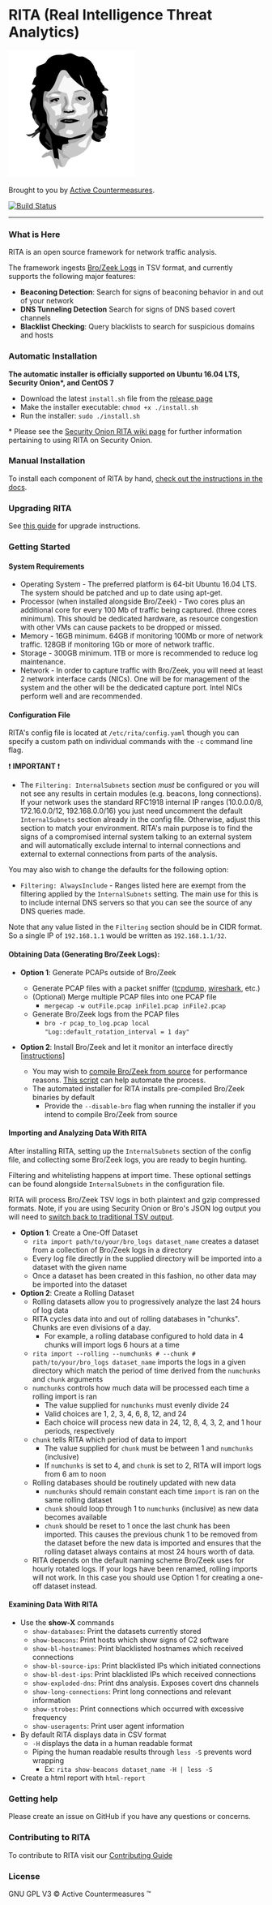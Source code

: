 # RITA (Real Intelligence Threat Analytics)

[![RITA Logo](rita-logo.png)](https://www.activecountermeasures.com/free-tools/rita/)

Brought to you by [Active Countermeasures](https://www.activecountermeasures.com/).

[![Build Status](https://travis-ci.org/activecm/rita.svg?branch=master)](https://travis-ci.org/activecm/rita)

---
### What is Here

RITA is an open source framework for network traffic analysis.

The framework ingests [Bro/Zeek Logs](https://www.zeek.org/) in TSV format, and currently supports the following major features:
 - **Beaconing Detection**: Search for signs of beaconing behavior in and out of your network
 - **DNS Tunneling Detection** Search for signs of DNS based covert channels
 - **Blacklist Checking**: Query blacklists to search for suspicious domains and hosts

### Automatic Installation
**The automatic installer is officially supported on Ubuntu 16.04 LTS, Security Onion\*, and CentOS 7**

* Download the latest `install.sh` file from the [release page](https://github.com/activecm/rita/releases/latest)
* Make the installer executable: `chmod +x ./install.sh`
* Run the installer: `sudo ./install.sh`

\* Please see the [Security Onion RITA wiki page](https://github.com/Security-Onion-Solutions/security-onion/wiki/RITA) for further information pertaining to using RITA on Security Onion.

### Manual Installation
To install each component of RITA by hand, [check out the instructions in the docs](docs/Manual%20Installation.md).

### Upgrading RITA
See [this guide](docs/Upgrading.md) for upgrade instructions.

### Getting Started

#### System Requirements
* Operating System - The preferred platform is 64-bit Ubuntu 16.04 LTS. The system should be patched and up to date using apt-get.
* Processor (when installed alongside Bro/Zeek) - Two cores plus an additional core for every 100 Mb of traffic being captured. (three cores minimum). This should be dedicated hardware, as resource congestion with other VMs can cause packets to be dropped or missed.
* Memory - 16GB minimum. 64GB if monitoring 100Mb or more of network traffic. 128GB if monitoring 1Gb or more of network traffic.
* Storage - 300GB minimum. 1TB or more is recommended to reduce log maintenance.
* Network - In order to capture traffic with Bro/Zeek, you will need at least 2 network interface cards (NICs). One will be for management of the system and the other will be the dedicated capture port. Intel NICs perform well and are recommended.

#### Configuration File
RITA's config file is located at `/etc/rita/config.yaml` though you can specify a custom path on individual commands with the `-c` command line flag.

:exclamation: **IMPORTANT** :exclamation:
* The `Filtering: InternalSubnets` section *must* be configured or you will not see any results in certain modules (e.g. beacons, long connections). If your network uses the standard RFC1918 internal IP ranges (10.0.0.0/8, 172.16.0.0/12, 192.168.0.0/16) you just need uncomment the default `InternalSubnets` section already in the config file. Otherwise, adjust this section to match your environment. RITA's main purpose is to find the signs of a compromised internal system talking to an external system and will automatically exclude internal to internal connections and external to external connections from parts of the analysis.

You may also wish to change the defaults for the following option:
* `Filtering: AlwaysInclude` - Ranges listed here are exempt from the filtering applied by the `InternalSubnets` setting. The main use for this is to include internal DNS servers so that you can see the source of any DNS queries made.

Note that any value listed in the `Filtering` section should be in CIDR format. So a single IP of `192.168.1.1` would be written as `192.168.1.1/32`.

#### Obtaining Data (Generating Bro/Zeek Logs):
  * **Option 1**: Generate PCAPs outside of Bro/Zeek
    * Generate PCAP files with a packet sniffer ([tcpdump](http://www.tcpdump.org/), [wireshark](https://www.wireshark.org/), etc.)
    * (Optional) Merge multiple PCAP files into one PCAP file
      * `mergecap -w outFile.pcap inFile1.pcap inFile2.pcap`
    * Generate Bro/Zeek logs from the PCAP files
      * ```bro -r pcap_to_log.pcap local "Log::default_rotation_interval = 1 day"```

  * **Option 2**: Install Bro/Zeek and let it monitor an interface directly [[instructions](https://www.zeek.org/sphinx/quickstart/)]
      * You may wish to [compile Bro/Zeek from source](https://www.zeek.org/sphinx/install/install.html) for performance reasons. [This script](https://github.com/activecm/bro-install) can help automate the process.
      * The automated installer for RITA installs pre-compiled Bro/Zeek binaries by default
        * Provide the `--disable-bro` flag when running the installer if you intend to compile Bro/Zeek from source

#### Importing and Analyzing Data With RITA
  After installing RITA, setting up the `InternalSubnets` section of the config file, and collecting some Bro/Zeek logs, you are ready to begin hunting.

  Filtering and whitelisting happens at import time. These optional settings can be found alongside `InternalSubnets` in the configuration file.

  RITA will process Bro/Zeek TSV logs in both plaintext and gzip compressed formats. Note, if you are using Security Onion or Bro's JSON log output you will need to [switch back to traditional TSV output](https://securityonion.readthedocs.io/en/latest/bro.html#tsv).

  * **Option 1**: Create a One-Off Dataset
      * `rita import path/to/your/bro_logs dataset_name` creates a dataset from a collection of Bro/Zeek logs in a directory
      * Every log file directly in the supplied directory will be imported into a dataset with the given name
      * Once a dataset has been created in this fashion, no other data may be imported into the dataset
  * **Option 2**: Create a Rolling Dataset
      * Rolling datasets allow you to progressively analyze the last 24 hours of log data
      * RITA cycles data into and out of rolling databases in "chunks". Chunks are even divisions of a day.
          * For example, a rolling database configured to hold data in 4 chunks will import logs 6 hours at a time
      * `rita import --rolling --numchunks # --chunk # path/to/your/bro_logs dataset_name` imports the logs in a given directory which match the period of time derived from the `numchunks` and `chunk` arguments
      * `numchunks` controls how much data will be processed each time a rolling import is ran
          * The value supplied for `numchunks` must evenly divide 24
          * Valid choices are 1, 2, 3, 4, 6, 8, 12, and 24
          * Each choice will process new data in 24, 12, 8, 4, 3, 2, and 1 hour periods, respectively
      * `chunk` tells RITA which period of data to import
          * The value supplied for `chunk` must be between 1 and `numchunks` (inclusive)
          * If `numchunks` is set to 4, and `chunk` is set to 2, RITA will import logs from 6 am to noon
      * Rolling databases should be routinely updated with new data
          * `numchunks` should remain constant each time `import` is ran on the same rolling dataset
          * `chunk` should loop through 1 to `numchunks` (inclusive) as new data becomes available
          * `chunk` should be reset to 1 once the last chunk has been imported. This causes the previous chunk 1 to be removed from the dataset before the new data is imported and ensures that the rolling dataset always contains at most 24 hours worth of data.
      * RITA depends on the default naming scheme Bro/Zeek uses for hourly rotated logs. If your logs have been renamed, rolling imports will not work. In this case you should use Option 1 for creating a one-off dataset instead.

#### Examining Data With RITA
  * Use the **show-X** commands
      * `show-databases`: Print the datasets currently stored
      * `show-beacons`: Print hosts which show signs of C2 software
      * `show-bl-hostnames`: Print blacklisted hostnames which received connections
      * `show-bl-source-ips`: Print blacklisted IPs which initiated connections
      * `show-bl-dest-ips`: Print blacklisted IPs which received connections
      * `show-exploded-dns`:  Print dns analysis. Exposes covert dns channels
      * `show-long-connections`: Print long connections and relevant information
      * `show-strobes`: Print connections which occurred with excessive frequency
      * `show-useragents`: Print user agent information
  * By default RITA displays data in CSV format
      * `-H` displays the data in a human readable format
      * Piping the human readable results through `less -S` prevents word wrapping
          * Ex: `rita show-beacons dataset_name -H | less -S`
  * Create a html report with `html-report`


### Getting help
Please create an issue on GitHub if you have any questions or concerns.

### Contributing to RITA
To contribute to RITA visit our [Contributing Guide](Contributing.md)

### License
GNU GPL V3
&copy; Active Countermeasures &trade;
